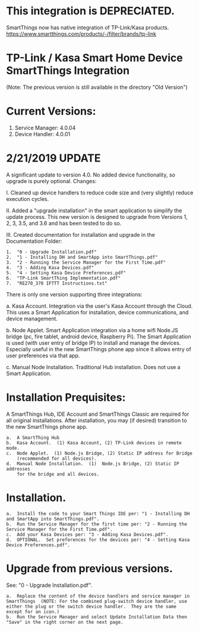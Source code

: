 # This integration is DEPRECIATED.
SmartThings now has native integration of TP-Link/Kasa products.
https://www.smartthings.com/products/-/filter/brands/tp-link


# TP-Link / Kasa Smart Home Device SmartThings Integration
(Note:  The previous version is still available in the directory "Old Version")

# Current Versions:
1.  Service Manager: 4.0.04
2.  Device Handler: 4.0.01

# 2/21/2019 UPDATE
A significant update to version 4.0.  No added device functionality, so upgrade is purely optional.  Changes:

I.  Cleaned up device handlers to reduce code size and (very slightly) reduce execution cycles.

II.  Added a "upgrade installation" in the smart application to simplify the update process.  This new version is designed to upgrade from Versions 1, 2, 3, 3.5, and 3.6 and has been tested to do so.

III.  Created documentation for installation and upgrade in the Documentation Folder:

    1.	"0 - Upgrade Installation.pdf"
    2.	"1 - Installing DH and SmartApp into SmartThings.pdf"
    3.	"2 - Running the Service Manager for the First Time.pdf"
    4.	"3 - Adding Kasa Devices.pdf"
    5.	"4 - Setting Kasa Device Preferences.pdf"
    6.	"TP-Link SmartThing Implementation.pdf"
    7.  "RE270_370 IFTTT Instructions.txt"

There is only one version supporting three integrations:

a.  Kasa Account.  Integration via the user's Kasa Account through the Cloud.  This uses a Smart Application for installation, device communications, and device management.

b.  Node Applet.  Smart Application integration via a home wifi Node.JS bridge (pc, fire tablet, android device, Raspberry Pi).  The Smart Application is used (with user entry of bridge IP) to install and manage the devices.  Especially useful in the new SmartThings phone app since it allows entry of user preferences via that app.

c.  Manual Node Installation.  Traditional Hub installation.  Does not use a Smart Application.

# Installation Prequisites:

A SmartThings Hub, IDE Account and SmartThings Classic are required for all original installations.  After installation, you may (if desired) transition to the new SmartThings phone app.

    a.	A SmartThing Hub
    b.	Kasa Account.  (1) Kasa Account, (2) TP-Link devices in remote mode.
    c.	Node Applet.  (1) Node.js Bridge, (2) Static IP address for Bridge 
    	(recommended for all devices).
    d.	Manual Node Installation.  (1)  Node.js Bridge, (2) Static IP addresses 
    	for the bridge and all devices.

# Installation.
    a.  Install the code to your Smart Things IDE per: "1 - Installing DH and SmartApp into SmartThings.pdf".
    b.  Run the Service Manager for the first time per: "2 - Running the Service Manager for the First Time.pdf".
    c.  Add your Kasa Devices per: "3 - Adding Kasa Devices.pdf".
    d.  OPTIONAL.  Set preferences for the devices per: "4 - Setting Kasa Device Preferences.pdf".
    
# Upgrade from previous versions.
See:  "0 - Upgrade Installation.pdf".

    a.  Replace the content of the device handlers and service manager in SmartThings  (NOTE: For the combined plug-switch device handler, use either the plug or the switch device handler.  They are the same except for an icon.)
    b.  Run the Service Manager and select Update Installation Data then "Save" in the right corner on the next page.

